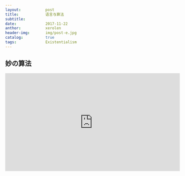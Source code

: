 ```yaml
---
layout:           post
title:            语言与算法
subtitle:         
date:             2017-11-22 
anthor:           xerolen
header-img:       img/post-e.jpg 	 
catalog:          true
tags:             Existentialism
---
```


## 妙の算法

<iframe width="560" height="315" src="https://www.youtube.com/embed/FhSFkLhDANA" frameborder="0" allowfullscreen></iframe>